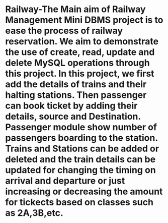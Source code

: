 # Railway-The Main aim of Railway Management Mini DBMS project is to ease the process of railway reservation. We aim to demonstrate the use of create, read, update and delete MySQL operations through this project. In this project, we first add the details of trains and their halting stations. Then passenger can book ticket by adding their details, source and Destination. Passenger module show number of passengers boarding to the station. Trains and Stations can be added or deleted and the train details can be updated for changing the timing on arrival and departure or just increasing or decreasing the amount for tickects based on classes such as 2A,3B,etc.
